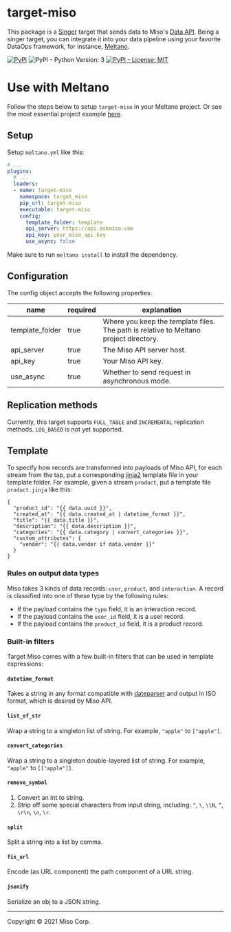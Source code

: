 # target-miso
This package is a [Singer](https://singer.io) target that sends data to Miso's [Data API](https://api.askmiso.com). Being a singer target, you can integrate it into your data pipeline using your favorite DataOps framework, for instance, [Meltano](https://meltano.com/).

<p>
  <a href="https://pypi.org/project/target-miso/"><img alt="PyPI" src="https://img.shields.io/pypi/v/target-miso"></a>
  <img alt="PyPI - Python Version: 3" src="https://img.shields.io/pypi/pyversions/target-miso">
  <a href="https://github.com/MisoAI/target-miso/tree/main/LICENSE"><img alt="PyPI - License: MIT" src="https://img.shields.io/pypi/l/target-miso"></a>
</p>

# Use with Meltano

Follow the steps below to setup `target-miso` in your Meltano project. Or see the most essential project example [here](https://github.com/MisoAI/target-miso/tree/main/examples/basic).

## Setup
Setup `meltano.yml` like this:

```yml
# ...
plugins:
  # ...
  loaders:
  - name: target-miso
    namespace: target_miso
    pip_url: target-miso
    executable: target-miso
    config:
      template_folder: template
      api_server: https://api.askmiso.com
      api_key: your_miso_api_key
      use_async: false
```

Make sure to run `meltano install` to install the dependency.

## Configuration

The config object accepts the following properties:

| name | required | explanation |
| --- | --- | --- |
| template_folder | true | Where you keep the template files. The path is relative to Meltano project directory. |
| api_server | true | The Miso API server host. |
| api_key | true | Your Miso API key. |
| use_async | true | Whether to send request in asynchronous mode. |

## Replication methods

Currently, this target supports `FULL_TABLE` and `INCREMENTAL` replication methods. `LOG_BASED` is not yet supported.

## Template

To specify how records are transformed into payloads of Miso API, for each stream from the tap, put a corresponding [jinja2](https://jinja.palletsprojects.com/en/3.1.x/) template file in your template folder. For example, given a stream `product`, put a template file `product.jinja` like this:

```nunjucks
{
  "product_id": "{{ data.uuid }}",
  "created_at": "{{ data.created_at | datetime_format }}",
  "title": "{{ data.title }}",
  "description": "{{ data.description }}",
  "categories": "{{ data.category | convert_categories }}",
  "custom_attributes": {
    "vender": "{{ data.vender if data.vender }}"
  }
}
```

### Rules on output data types

Miso takes 3 kinds of data records: `user`, `product`, and `interaction`. A record is classified into one of these type by the following rules:
* If the payload contains the `type` field, it is an interaction record.
* If the payload contains the `user_id` field, it is a user record.
* If the payload contains the `product_id` field, it is a product record.

### Built-in filters

Target Miso comes with a few built-in filters that can be used in template expressions:

#### `datetime_format`

Takes a string in any format compatible with [dateparser](https://dateparser.readthedocs.io/en/latest/) and output in ISO format, which is desired by Miso API.

#### `list_of_str`

Wrap a string to a singleton list of string. For example, `"apple"` to `["apple"]`.

#### `convert_categories`

Wrap a string to a singleton double-layered list of string. For example, `"apple"` to `[["apple"]]`.

#### `remove_symbol`

1. Convert an int to string.
1. Strip off some special characters from input string, including: `"`, `\`, `\\N`, `“`, `\r\n`, `\n`, `\r`.

#### `split`

Split a string into a list by comma.

#### `fix_url`

Encode (as URL component) the path component of a URL string.

#### `jsonify`

Serialize an obj to a JSON string.

----

Copyright &copy; 2021 Miso Corp.
